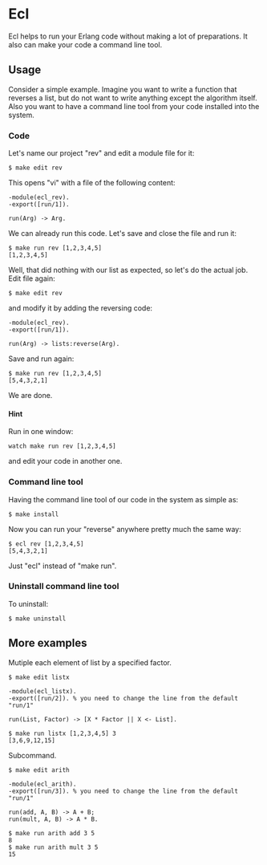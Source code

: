 # Ecl

Ecl helps to run your Erlang code without making a lot of preparations. It also
can make your code a command line tool.

## Usage

Consider a simple example. Imagine you want to write a function that reverses
a list, but do not want to write anything except the algorithm itself. Also
you want to have a command line tool from your code installed into the system.

### Code

Let's name our project "rev" and edit a module file for it:

```
$ make edit rev
```

This opens "vi" with a file of the following content:

```
-module(ecl_rev).
-export([run/1]).

run(Arg) -> Arg.
```

We can already run this code. Let's save and close the file and run it:

```
$ make run rev [1,2,3,4,5]
[1,2,3,4,5]
```

Well, that did nothing with our list as expected, so let's do the actual job.
Edit file again:

```
$ make edit rev
```

and modify it by adding the reversing code:

```
-module(ecl_rev).
-export([run/1]).

run(Arg) -> lists:reverse(Arg).
```

Save and run again:

```
$ make run rev [1,2,3,4,5]
[5,4,3,2,1]
```

We are done.

#### Hint

Run in one window:

```
watch make run rev [1,2,3,4,5]
```

and edit your code in another one.

### Command line tool

Having the command line tool of our code in the system as simple as:

```
$ make install
```

Now you can run your "reverse" anywhere pretty much the same way:

```
$ ecl rev [1,2,3,4,5]
[5,4,3,2,1]
```

Just "ecl" instead of "make run".

### Uninstall command line tool

To uninstall:

```
$ make uninstall
```

## More examples

Mutiple each element of list by a specified factor.

```
$ make edit listx
```
```
-module(ecl_listx).
-export([run/2]). % you need to change the line from the default "run/1"

run(List, Factor) -> [X * Factor || X <- List].
```
```
$ make run listx [1,2,3,4,5] 3
[3,6,9,12,15]
```

Subcommand.

```
$ make edit arith
```
```
-module(ecl_arith).
-export([run/3]). % you need to change the line from the default "run/1"

run(add, A, B) -> A + B;
run(mult, A, B) -> A * B.
```
```
$ make run arith add 3 5
8
$ make run arith mult 3 5
15
```
